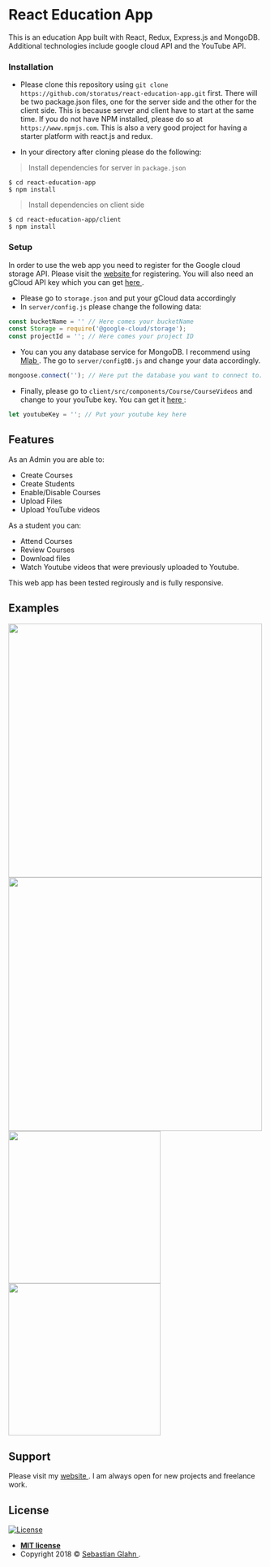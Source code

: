<a href="http://www.sebastianglahn.com"><img src="http://www.sebastianglahn.com/images/portfolio/portfolio_education/github/education-github-1.png" alt=""></a>



# React Education App

This is an education App built with React, Redux, Express.js and MongoDB. Additional technologies include google cloud API and the YouTube API.


### Installation

- Please clone this repository using `git clone https://github.com/storatus/react-education-app.git` first. There will be two package.json files, one for the server side and the other for the client side.
This is because server and client have to start at the same time. If you do not have NPM installed, please do so at `https://www.npmjs.com`. This is also a very good project for having a starter platform with react.js and redux.

- In your directory after cloning please do the following:

> Install dependencies for server in `package.json`

```shell
$ cd react-education-app
$ npm install
```
> Install dependencies on client side

```shell
$ cd react-education-app/client
$ npm install
```

### Setup

In order to use the web app you need to register for the Google cloud storage API. Please visit the <a href="https://console.cloud.google.com" target="_blank"> website  </a> for registering.
You will also need an gCloud API key which you can get <a href="https://cloud.google.com/iam/docs/creating-managing-service-account-keys" target="_blank"> here  </a>.

- Please go to `storage.json` and put your gCloud data accordingly
- In `server/config.js` please change the following data:

```javascript
const bucketName = '' // Here comes your bucketName
const Storage = require('@google-cloud/storage');
const projectId = ''; // Here comes your project ID
```
- You can you any database service for MongoDB. I recommend using <a href="https://mlab.com/" target="_blank"> Mlab </a>. The go to `server/configDB.js` and change your data accordingly.

```javascript
mongoose.connect(''); // Here put the database you want to connect to.
```
- Finally, please go to `client/src/components/Course/CourseVideos` and change to your youTube key. You can get it <a href="https://developers.google.com/youtube/v3/" target="_blank"> here </a> :

```javascript
let youtubeKey = ''; // Put your youtube key here
```

## Features

As an Admin you are able to:

- Create Courses
- Create Students
- Enable/Disable Courses
- Upload Files
- Upload YouTube videos

As a student you can:

- Attend Courses
- Review Courses
- Download files
- Watch Youtube videos that were previously uploaded to Youtube.

This web app has been tested regirously and is fully responsive.

## Examples

<img src="http://www.sebastianglahn.com/images/portfolio/portfolio_education/github/education-github-2.png" width="500">

<img src="http://www.sebastianglahn.com/images/portfolio/portfolio_education/github/education-github-3.png" width="500">

<img src="http://www.sebastianglahn.com/images/portfolio/portfolio_education/github/education-github-4.png" height="300">

<img src="http://www.sebastianglahn.com/images/portfolio/portfolio_education/github/education-github-5.png" height="300">


## Support

Please visit my <a href="https://www.sebastianglahn.com" target="_blank"> website </a>. I am always open for new projects and freelance work.

## License

[![License](http://img.shields.io/:license-mit-blue.svg?style=flat-square)](http://badges.mit-license.org)

- **[MIT license](http://opensource.org/licenses/mit-license.php)**
- Copyright 2018 © <a href="http://www.sebastianglahn.com" target="_blank"> Sebastian Glahn </a>.
